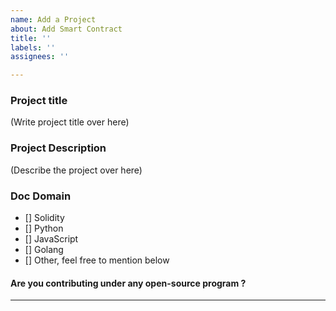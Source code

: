 ```yaml
---
name: Add a Project
about: Add Smart Contract
title: ''
labels: ''
assignees: ''

---
```



### Project title
(Write project title over here)

### Project Description
(Describe the project over here)

### Doc Domain
<!--
And in order to tick the check box just but x inside them for example - [x] like this. Please delete options that are not relevant
-->
- [] Solidity
- [] Python
- [] JavaScript
- [] Golang
- [] Other, feel free to mention below

#### Are you contributing under any open-source program ?

<hr/>
